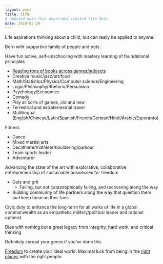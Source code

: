 ```yaml
---
layout: post
title: life
# Updated date that overrides created file date
date: 2020-05-24
---
```


Life aspirations 
thinking about a child,
but can really be applied to anyone.

Born with supportive family of people and pets. 

Have fun active, self-unschooling 
with mastery learning 
of foundational principles
- [Reading tons of books across genres/subjects](https://en.wikipedia.org/wiki/How_to_Read_a_Book)
- Creative music/jazz/art/food
- Math/Statistics/Physics/Computer science/Engineering
- Logic/Philosophy/Rhetoric/Persuasion
- Psychology/Economics
- Comedy
- Play all sorts of games, old and new
- Terrestrial and extraterrestrial travel
- Multilingual (English/Chinese/Latin/Spanish/French/German/Hindi/Arabic/Esperanto)

Fitness
- Dance
- Mixed martial arts
- Decathlete/triathlete/bouldering/parkour
- Team sports leader
- Adventurer

Advancing the state of the art 
with explorative,
collaborative entrepreneurship 
of sustainable businesses for freedom
- Guts and grit
  - Failing, but not catastrophically failing, and recovering along the way
- Building community of life partners along the way that question them and keep them on their toes

Civic duty 
to enhance the long-term
for all walks of life 
in a global commonwealth 
as an empathetic military/political leader
and rational optimist

Dies with nothing but
a great legacy from 
integrity, 
hard work, 
and 
critical thinking

Definitely spread your genes if you've done this

[Freedom](/freedom)
to create your ideal world. 
Maximal luck from being in the [right places](https://en.wikipedia.org/wiki/Focal_point_(game_theory))
with the right people. 
